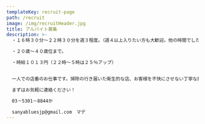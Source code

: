 ```yaml
---
templateKey: recruit-page
path: /recruit
image: /img/recruitHeader.jpg
title: アルバイト募集
description: >-
  ・１６時３０分～２２時３０分を週３程度。（週４以上入りたい方も大歓迎。他の時間でしたら入れます。）

  ・２０歳～４０歳位まで｡ 

  ・時給１０１３円（２２時～５時は２５％アップ）


  一人での店番のお仕事です。掃除の行き届いた衛生的な店、お客様を不快にさせない丁寧な接客ができる店を目指しているので、それに賛同してくれる方を希望します。交通費が出せないので徒歩圏内の方がよいかと思います。

  まずはお気軽に連絡ください！

  03－5301－8844か

  sanyabluesjp@gmail.com　マデ
---
```

